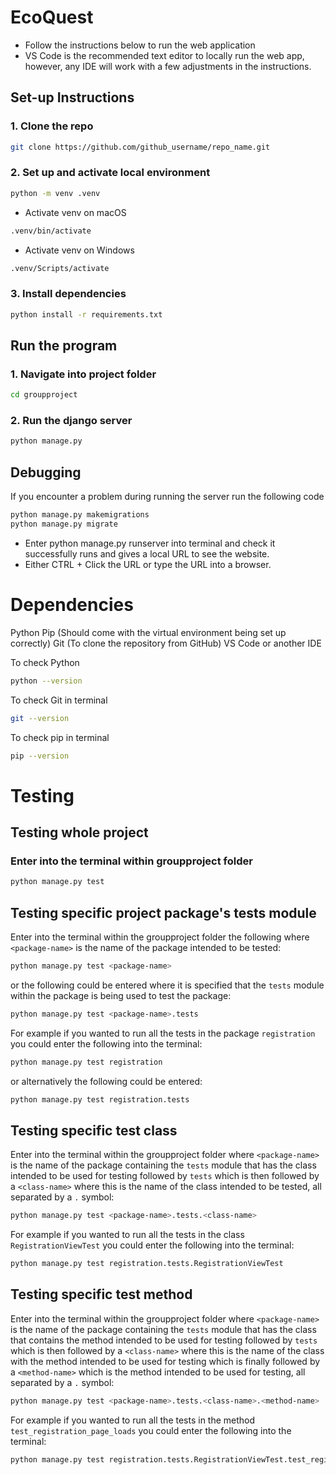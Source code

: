 # EcoQuest

- Follow the instructions below to run the web application
- VS Code is the recommended text editor to locally run the web app, however, any IDE will work with a few adjustments in the instructions.

## Set-up Instructions

### 1. Clone the repo 

```bash
git clone https://github.com/github_username/repo_name.git
```

### 2. Set up and activate local environment 

```bash
python -m venv .venv
```

- Activate venv on macOS

```bash
.venv/bin/activate
```

- Activate venv on Windows

```bash
.venv/Scripts/activate
```

### 3. Install dependencies

```bash
python install -r requirements.txt
```

## Run the program

### 1. Navigate into project folder

```bash 
cd groupproject
```

### 2. Run the django server

```bash
python manage.py
```

## Debugging

If you encounter a problem during running the server run the following code

```bash
python manage.py makemigrations
python manage.py migrate
```



- Enter python manage.py runserver into terminal and check it successfully runs and gives a local URL to see the website.
- Either CTRL + Click the URL or type the URL into a browser.

# Dependencies 

Python
Pip (Should come with the virtual environment being set up correctly)
Git (To clone the repository from GitHub)
VS Code or another IDE

To check Python
```bash
python --version
```

To check Git in terminal
```bash
git --version
```

To check pip in terminal
```bash
pip --version
```

# Testing

## Testing whole project

### Enter into the terminal within groupproject folder

```bash
python manage.py test
```

## Testing specific project package's tests module

Enter into the terminal within the groupproject folder the following where ```<package-name>``` is the name of the package intended to be tested:

```bash
python manage.py test <package-name>
```

or the following could be entered where it is specified that the ```tests``` module within the package is being used to test the package:

```bash
python manage.py test <package-name>.tests
```

For example if you wanted to run all the tests in the package ```registration``` you could enter the following into the terminal:

```bash
python manage.py test registration
```

or alternatively the following could be entered:

```bash
python manage.py test registration.tests
```


## Testing specific test class

Enter into the terminal within the groupproject folder where ```<package-name>``` is the name of the package containing the ```tests``` module that has the class intended to be used for testing followed by ```tests``` which is then followed by a ```<class-name>``` where this is the name of the class intended to be tested, all separated by a ```.``` symbol:

```bash
python manage.py test <package-name>.tests.<class-name>
```

For example if you wanted to run all the tests in the class ```RegistrationViewTest``` you could enter the following into the terminal:

```bash
python manage.py test registration.tests.RegistrationViewTest
```

## Testing specific test method

Enter into the terminal within the groupproject folder where ```<package-name>``` is the name of the package containing the ```tests``` module that has the class that contains the method intended to be used for testing followed by ```tests``` which is then followed by a ```<class-name>``` where this is the name of the class with the method intended to be used for testing which is finally followed by a ```<method-name>``` which is the method intended to be used for testing, all separated by a ```.``` symbol:

```bash
python manage.py test <package-name>.tests.<class-name>.<method-name>
```

For example if you wanted to run all the tests in the method ```test_registration_page_loads``` you could enter the following into the terminal:

```bash
python manage.py test registration.tests.RegistrationViewTest.test_registration_page_loads
```
